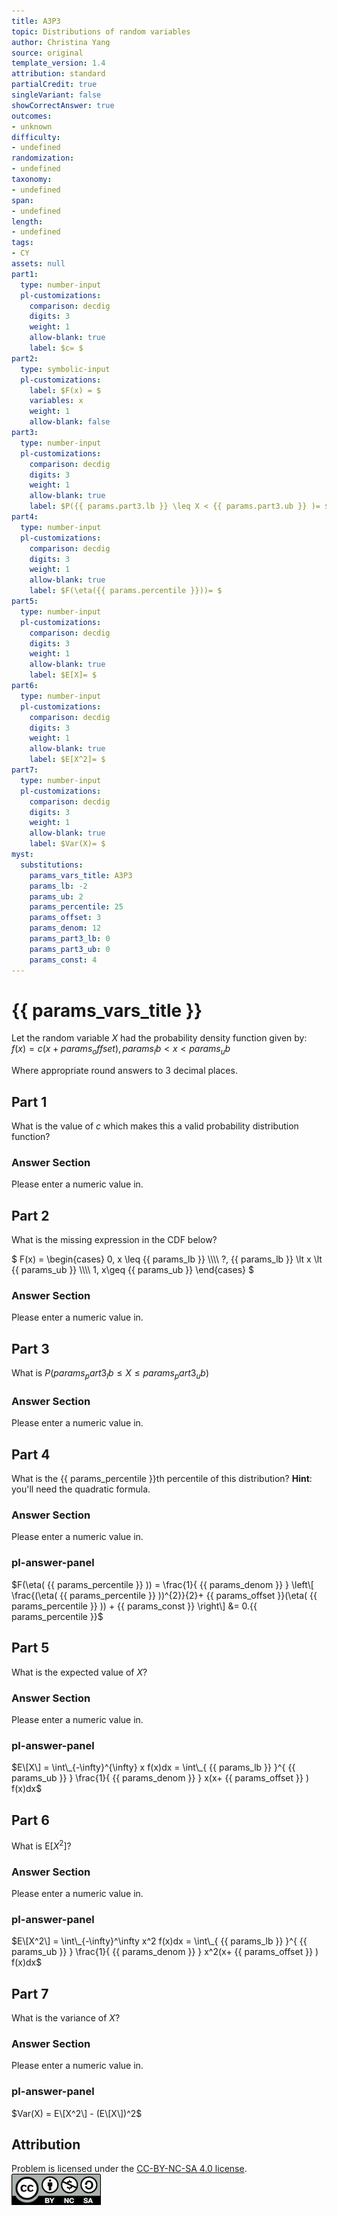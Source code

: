 ```yaml
---
title: A3P3
topic: Distributions of random variables
author: Christina Yang
source: original
template_version: 1.4
attribution: standard
partialCredit: true
singleVariant: false
showCorrectAnswer: true
outcomes:
- unknown
difficulty:
- undefined
randomization:
- undefined
taxonomy:
- undefined
span:
- undefined
length:
- undefined
tags:
- CY
assets: null
part1:
  type: number-input
  pl-customizations:
    comparison: decdig
    digits: 3
    weight: 1
    allow-blank: true
    label: $c= $
part2:
  type: symbolic-input
  pl-customizations:
    label: $F(x) = $
    variables: x
    weight: 1
    allow-blank: false
part3:
  type: number-input
  pl-customizations:
    comparison: decdig
    digits: 3
    weight: 1
    allow-blank: true
    label: $P({{ params.part3.lb }} \leq X < {{ params.part3.ub }} )= $
part4:
  type: number-input
  pl-customizations:
    comparison: decdig
    digits: 3
    weight: 1
    allow-blank: true
    label: $F(\eta({{ params.percentile }}))= $
part5:
  type: number-input
  pl-customizations:
    comparison: decdig
    digits: 3
    weight: 1
    allow-blank: true
    label: $E[X]= $
part6:
  type: number-input
  pl-customizations:
    comparison: decdig
    digits: 3
    weight: 1
    allow-blank: true
    label: $E[X^2]= $
part7:
  type: number-input
  pl-customizations:
    comparison: decdig
    digits: 3
    weight: 1
    allow-blank: true
    label: $Var(X)= $
myst:
  substitutions:
    params_vars_title: A3P3
    params_lb: -2
    params_ub: 2
    params_percentile: 25
    params_offset: 3
    params_denom: 12
    params_part3_lb: 0
    params_part3_ub: 0
    params_const: 4
---
```

# {{ params_vars_title }}
Let the random variable $X$ had the probability density function given by:
$f(x) = c(x+{{ params_offset }}), {{ params_lb }} \lt x \lt {{ params_ub }}$

Where appropriate round answers to 3 decimal places.

## Part 1

What is the value of $c$ which makes this a valid probability distribution function?

### Answer Section

Please enter a numeric value in.

## Part 2

What is the missing expression in the CDF below?

$ F(x) =
\begin{cases}
0,          x \leq {{ params_lb }}  \\\\\\\\
?,          {{ params_lb }} \lt x \lt {{ params_ub }} \\\\\\\\
1,         x\geq {{ params_ub }}
\end{cases}
$

<!-- $F(x) = \int_{-2}^x \frac{1}{18}(t+2) dt$
$=  \frac{1}{18} [ \frac{t^2}{2}+2t]_{-2}^x$
$=  \frac{1}{18} [ \frac{x^2}{2}+2x -\left(\frac{(-2)^2}{2}+2(-2)\right) ]$
$=  \frac{1}{18} [ \frac{x^2}{2}+2x -\left(2-4\right) ]$
$=  \frac{1}{18} [ \frac{x^2}{2}+2x + 2 ]$ -->

### Answer Section

Please enter a numeric value in.

## Part 3

What is $P({{ params_part3_lb }} \leq X \leq {{ params_part3_ub }})$

### Answer Section

Please enter a numeric value in.

## Part 4

What is the {{ params_percentile }}th percentile of this distribution? **Hint**: you'll need the quadratic formula.

### Answer Section

Please enter a numeric value in.

### pl-answer-panel

$F(\eta( {{ params_percentile }} )) = \frac{1}{ {{ params_denom }} } \left\[ \frac{(\eta( {{ params_percentile }} ))^{2}}{2}+ {{ params_offset }}(\eta( {{ params_percentile }} )) +  {{ params_const }} \right\] &= 0.{{ params_percentile }}$

## Part 5

What is the expected value of $X$?

### Answer Section

Please enter a numeric value in.

### pl-answer-panel

$E\[X\] = \int\_{-\infty}^{\infty} x f(x)dx = \int\_{ {{ params_lb }} }^{ {{ params_ub }} } \frac{1}{ {{ params_denom }} } x(x+ {{ params_offset }} ) f(x)dx$

## Part 6

What is E\[$X^2$\]?

### Answer Section

Please enter a numeric value in.

### pl-answer-panel

$E\[X^2\] = \int\_{-\infty}^\infty x^2 f(x)dx = \int\_{ {{ params_lb }} }^{ {{ params_ub }} } \frac{1}{ {{ params_denom }} } x^2(x+ {{ params_offset }} ) f(x)dx$

## Part 7

What is the variance of $X$?

### Answer Section

Please enter a numeric value in.

### pl-answer-panel

$Var(X) = E\[X^2\] - (E\[X\])^2$

## Attribution

Problem is licensed under the [CC-BY-NC-SA 4.0 license](https://creativecommons.org/licenses/by-nc-sa/4.0/).<br> ![The Creative Commons 4.0 license requiring attribution-BY, non-commercial-NC, and share-alike-SA license.](https://raw.githubusercontent.com/firasm/bits/master/by-nc-sa.png)